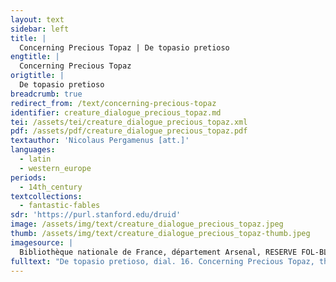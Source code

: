 ```yaml
---
layout: text
sidebar: left
title: |
  Concerning Precious Topaz | De topasio pretioso
engtitle: |
  Concerning Precious Topaz
origtitle: |
  De topasio pretioso
breadcrumb: true
redirect_from: /text/concerning-precious-topaz
identifier: creature_dialogue_precious_topaz.md
tei: /assets/tei/creature_dialogue_precious_topaz.xml
pdf: /assets/pdf/creature_dialogue_precious_topaz.pdf
textauthor: 'Nicolaus Pergamenus [att.]'
languages:
  - latin
  - western_europe
periods:
  - 14th_century
textcollections:
  - fantastic-fables
sdr: 'https://purl.stanford.edu/druid'
image: /assets/img/text/creature_dialogue_precious_topaz.jpeg
thumb: /assets/img/text/creature_dialogue_precious_topaz-thumb.jpeg
imagesource: |
  Bibliothèque nationale de France, département Arsenal, RESERVE FOL-BL-911, f.31r [Public Domain]
fulltext: "De topasio pretioso, dial. 16. Concerning Precious Topaz, the sixteenth dialogue \uFEFFTopasius, ut dicit Papias, est gemma, quæ omnium lapidum in se habet colores. Topaz, as Papias writes, is a jewel that holds the colors of all other stones in itself. Ysidor. Ethim. libro XVI. dicit, quod est gemma quædam ex virenti genere omnique colore splendens, inventa primum in Arabiæ insula, quæ dicitur Topazi, unde topazius dictus est ab insula. Similarly, Isidor writes in book sixteen of the Etymologies that it is a primarily green-coloured jewel that also shines in every color, and was first discovered on an Arabian island called Topazi, whence topaz takes its name. Quidam autem topacius de Arabia ductus est Romam et in ecclesia beati Petri super crucem collocatus est et consecratus est, in quo loco ab omnibus avide videbatur. Once, a topaz was taken from Arabia to Rome, and placed above the cross in blessed Peter’s Church. It was consecrated there and admired enthusiastically by everyone. Hic a persuasione in ima ductus ait: quid est semper in ecclesia manere et nunquam recedere nec aliquid de mundo sentire? Convinced to exchange its lofty place for lower realms, the Topaz said, “Why must I always remain in the church and never leave, nor see anything of the world? volo enim cito ad seculum redire, ut aliquantulum cum secularibus recreari possim in seculo et regnare cum Christo. I desire to go back to the world for a short while, so that I might have a little recreation with those of the world and then reign with Christ.” Cumque ad seculum reversus fuisset ac de sacrosaneta ecclesia recederet, ab illicitis concupiscentiis mundi captus exposuit se omnibus flagitiis. However, after he had returned to the world and departed from the holy church, he was captivated by forbidden desires and exposed himself to sinful acts. Ad extremum autem a barbaris repertus et ab ipsis incognitus collisus est et dispersus, ita quod nunquam comparuit. Finally, the Topaz was discovered by barbarians, who did not recognise him. As a result, he was smashed and scattered so that he never appeared whole again. Tandem confractus ait: qui de loco sacro pergit, justum est, si se dispergit. Finally broken, the Topaz said: “He who leaves a holy place is justly destroyed.” Ergo caveant religiosi ad seculum redire, ne similiter pereant. Therefore, may the religious beware of going back to the world, lest they perish in the same way. Concupiscentiæ enim sunt naufragia religiosorum. After all, desire is a shipwreck for the pious. Et ideo dicit Augustinus: sicut dilectio Dei est omnium virtutum fons, ita dilectio mundi est fons omnium vitiorum. Similarly, Augustine writes, “Just as love of God is the font of all virtue, love of the world is the font of all sin. Unde qui vult Deum possidere, mundo renuntiet, ut sit illi Deus beata possessio. Hence, whoever wishes to attain God ought to renounce the world so that he might achieve the blessed attainment of God.” Dicit Bernardus: perfectus servus Christi nihil habet nisi Christum et si aliquid præter Christum habet, perfectus non est. Thus also Bernard: “The perfect servant of Christ possesses nothing except for Christ; if he possesses anything else, he is not perfect.” Unde idem: qui spiritualibus bonis sunt dotati, terrenis negotiis non debent implicari. Additionally, Bernard writes, “Whosoever is endowed with spiritual goods need not be implicated in worldly matters.” Legitur in Vitas patrum [sic], quod quidam frater interrogavit senem dicens: quid faciam, quia cogitatio mea me non dimittit, me nec una hora sedere in cella mea? It is said in The Lives of the Fathers Et dicit ei senex: fili, revertere et sede in cella tua et labora manibus tuis et ora Deum incessanter et jacta cogitatum tuum in domino et cave, ne te quis seducat, ut exeas, et dicebat. The old man responded, “Son, go away and sit in your cell. Work with your hands, and pray unceasingly to God, and cast your thoughts towards the Lord. Moreover, beware lest anyone should tempt you to exit your cell.” Quidam secularis erat adolescens habens patrem et desiderabat fieri monachus. There was, once, a young man of the world whose father was still alive. He wanted to become a monk. Et dum multum supplicaret patri suo, ut dimitteret eum converti, non acquiescebat pater. However, although he begged his father many times to allow him to take his vows, his father refused. Postmodum autem rogatus a fidelibus amicis, vix acquievit. Eventually, his father begrudgingly agreed, but only after been petitioned by his intimate friends. Et egressus frater ille adolescens introivit monasterium et factus monachus cœpit omne opus monasterii perfecte perficere et jejunare quotidie. The young man left his home and entered a monastery. He became a monk and began to carry out all of his monastic duties perfectly, taking care to fast daily. Cœpit autem biduanas et triduanas abstinere, similiter autem et semel tantum in ebdomada refici. Soon he was fasting for two or three days at a time, and once he ate only one meal from Sabbath to Sabbath. Videbat eum abbas suus et mirabatur et benedicebat dominum in abstinentia et labore ipsius. The abbot watched him and marveled, and even blessed the Lord for the young monk’s abstinence and hard work. Contigit autem post aliquod tempus, [quod] cœpit frater supplicari abbati suo dicens: rogo te, abba, ut dimittas me, et vadam in heremum. After some time, however, the brother began to entreat the abbot, saying, “O abbot, I ask you to send me away. I must go into the wilderness.” Dicit ei abbas: fili, noli hoc cogitare, non enim potes sufferre talem laborem propter temptationes diaboli et versutias ejus. The abbot said to him, “My son, do not think of such things. You cannot bear that sort of trial, for the devil has tricks and temptations up his sleeve. Et si contigerit tibi temptatio, non invenies ibi, quod te consoletur a turbatione inimici, quæ tibi illata fuerit.  If you were to be tempted, you would not find anything there which would save you from the devil’s disquiet, which will be imposed upon you.” Ille autem cœpit amplius rogare, ut eum permitteret abire. Nevertheless, the monk continued to beg the abbot for permission to leave. Videns autem abbas ejus, quia eum retinere non poterat, facta oratione dimisit eum. The abbot, seeing that that he could not restrain him, made a public prayer and sent him away. Postmodum dicit abbati suo: rogo te, abba, ut concedas mihi, qui ostendat iter, quomodo ego pergere debeam. Then the monk said to the abbot, “I ask you to grant me someone to show the road that I must take.” Et ordinavit cum eo duos monachos monasterii et abierunt cum eo, ambulantibusque iis per heremum unam diem et alteram, defecerunt præ æstu et projicientes se in terram jacebant et soporati modice somno, ecce aquila venit percutiens alis suis, processit procul et sedit in terra. The abbot assigned to him two monks, who were part of the same monastery, and they went off together. For two days they walked into the wilderness before they gave up. Collapsing due to the heat, they fell onto the ground and slept for a short while. An eagle arrived from above, beating his wings together; it then proceeded to a far-off place and sat upon the earth. Et evigilantes aquilam viderunt et dixerunt ei: ecce angelus tuus, surge, sequere eum. Waking up, the monks saw the eagle and said to their young brother, “Behold your angel. Arise: follow him.” Et surgens valedicensque fratribus sequebatur eam et venit usque ubi stabat aquila ipsa. Rising, he blessed his brothers and followed it, and reached the place where the eagle was found. Quæ mox surgens volavit usque ad unum stadium et iterum sedit. The eagle immediately rose up and flew a stade Similiter sequebatur eam frater ille. Again, the monk followed; Et iterum volavit et sedit non longe. again, the eagle flew for a short distance and sat down. Factum est vero hoc per horas tres. This process repeated itself for three hours. Postmodum autem, dum sequitur eam, divertit ipsa aquila in dexteram partem sequentis se et non comparuit. The monk continued following, but then the eagle diverted his path eastwards, and did not show himself to his follower. Frater vero ille nihilominus sequebatur eam et respiciens vidit tres arbores palmarum et fontem aquæ et speluncam et dixit: ecce locus, quem mihi dominus paravit! Nevertheless the monk followed. As he looked back, however, he glimpsed three palm trees, a spring, and a cave, then said, “Behold this place which the Lord has prepared for me.” Et ingressus sedit in ea sumens cibum dactilorum et de fonte aquam bibens; et fecit ibidem annos sex neminem videns. He entered and sat down, consuming the dates and drinking water from the spring. He spent six years in that place, and saw no one during this time. Et ecce una die venit ad eum diabolus in similitudine cujusdam abbatis senioris habens vultum terribilem. One day the devil came to him in the semblance of an old abbot; he wore a terrible countenance. Yidens autem eum frater ille timuit et procidens in orationem surrexit. The monk was afraid and fell prostrate into prayer. Et dicit ei diabolus: oremus iterum, frater! After he had risen once more, the devil said to him: “ Let us pray again together, my brother!” et cum surrexissent diabolus dixit: quantum temporis habes hic? Once they had finished, the devil asked, “How much time have you passed here?” Et respondit: habeo sex annos. The monk answered, “Six years.” Dicit ei dæmon: ecce te vicinum habui et non potui cognoscere nisi ante dies quatuor, quod hic habitares, et ego non longe habeo a te monasterium, et ecce anni sunt XI quod de monasterio non exivi nisi hodie, quia cognovi, quod in hic vicino habitares, et cogitavi mecum dicens, vadam ad hominem Dei istum et cum eo conferam, quod potest prodesse saluti animæ meæ, et hoc dico, frater, quod nihil proficimus sedentes in cellis istis, quia corpus et sanguinem Christi non percipimus, et timeo, ne efficiamur exteri ab eo, si nos ab hoc misterio elongaverimus. The devil said to him, “How can this be? All this time I had you as a neighbor, and yet I did not know that you dwelt here until four days ago. I govern a monastery not far from you, and I did not leave it for eleven years except for today. I left only because I discovered that you lived in the vicinity. I thought to myself: ‘I will go to this man of God and confer with him, for he shall be able to do good for my soul.’ I tell you, my brother, that we do not accomplish anything by sitting in our cells, where we do not receive the body and blood of Christ. Sed dico tibi, frater, ecce hinc tribus millibus est monasterium habens presbiterum, eamus ergo dominica die post duas ebdomadas et accipiamus corpus et sanguinem Christi et revertamur ad cellas nostras. Nevertheless, I assure you, brother, that there is a monastery with a priest just three miles from this spot. Let us therefore go there together on the Sunday after next and accept the body and blood of Christ, after which we will return to our cells.” Placuit fratri suasio illa diabolica et veniente die dominica ecce diabolus venit et dicit ei: veniamus, quia hora est. The devil’s advice pleased the brother. On the Sabbath, the devil came and said to the monk, “Let us go. The hour has come.” Et exeuntes perrexerunt ad prædictum monasterium, ubi presbiter ille erat, et ingressi in ecclesiam miserunt se in orationem, et exsurgens ab oratione frater ille respiciens non invenit, qui adduxerat eum ibi, et dixit: ubi, putas, perrexit? They left and, having arrived at the aforementioned monastery where the priest was,  entered the chapel and began to pray. Rising from his prayers, the monk looked back but could not find the one who had led him there. He said to himself, “Where do you think he has gone? num ad commune necessarium ambulavit? Surely he hasn’t gone to the outhouse?” Et cum diu sustineret, non venit. Although the monk waited for a long time, his companion did not return. Postmodum autem exiens foras requirebat eum, et cum non reperisset, dixit ad fratres loci illius interrogans eos; ubi est abbas ille senex, qui mecum ingressus est in ecclesiam? After a time he went out through the doors and sought him, and when he did not find him he spoke to the monks of that place, asking them, “Where is the aged abbot, who entered the chapel with me?” Et dicunt ei: nos neminem vidimus alium nisi te tamen. They said to him, “We have seen no man besides yourself.” Tunc cogitavit frater ille, quod dæmon fuisset, et dixit: vide, cum qua argutia diabolus ejecit me de cella sua, sed tamen non me pœnitet, quia ad opus bonum veni, percipio corpus et sanguinem Christi et revertar in cellam meam! The monk then realised that the abbot had been the devil, and said, “Look: with what sophistry did the devil expel me from my cell! Nevertheless, I regret nothing, for I came for a good reason. I have partaken in the body and blood of Christ, and now I shall return to my cell.” Et post missas volentem reverti tenuit eum abbas monasterii ipsius dicens: nisi te refeceris, non dimittemus te. After mass, the abbot of the monastery would not let the monk depart, though he desired to do so. The abbot said, “Unless you dine with us, we will not let you go.” Et cum percepisset cibum et regredi vellet in cellam suam, ecce iterum diabolus venit in similitudine cujusdam juvenis secularis et cœpit eum respicere a summo capitis usque ad pedes et dicere: ipse est iste? non est hic. After he had eaten and again expressed his desire to leave, the devil returned in the guise of a worldly young man; in this form, he looked the monk up and down, from head to toe. He then said, “Is this the man? No, it cannot be he.” Et cœpit eum considerare et dixit ei frater: quem sic respicis? The monk began to examine the young man, and said to him, “Whom do you look at in this way?” At ille ait: puto, me cognoscis. The young man responded, “I think that you know me. Tamen post tantum tempus quomodo me habes cognoscere? Do you recognise me after all this time? Ego vicinus patris tui, filius illius. I am your father’s neighbor, his son. Quomodo? non est dictus pater tuus sic et mater tua tale nomen non habuit? How now?  Was your father not called thus, and did your mother not have such-and-such a name? Tu et sic non vocaris et mancipia illa et illa sic non sunt dieta? Are you not also addressed so, and aren’t these your servants’ names? Mater vero tua et soror tua ante tres annos mortuæ sunt. Your mother and your sister died three years ago. Pater autem tuus modo defunctus est et te fecit hæredem dicens: cui habeo dimittere substantiam meam nisi filio meo, viro sancto, qui reliquit sæculum et abiit post Deum? Your father has recently died and made you his heir, saying, ‘To whom would I leave my possessions unless to my son, a holy man, who abandoned the world and went away in pursuit of God? Ipsi dimitto omnia bona mea, modo autem qui timet Deum et seit, ubi est, dicat, ut veniens distrahat et eroget ea pauperibus pro anima mea et sua! To him indeed I bequeath all my possessions. May some God-fearing man who knows my son’s whereabouts tell him that he may divide and distribute my estate among the poor, for the benefit of my soul and his.’ Et perrexerunt multi requirentes te et minime invenerunt, ego autem, veniens ex occasione propter quoddam opus hic, cognovi te esse, unde non facias moras, sed veni et vende omnia et fac secundum voluntatem patris tui. Many men journeyed to find you and failed to do so. I, however, recognised you by chance when travelling here on an errand. Hence, do not delay, but come, sell all your possessions, and fulfill your father’s will.” Respondens frater ille dixit: non necesse habeo reverti ad seculum. The monk answered him, saying, “It is not necessary for me to go back to the world.” Dixit ei diabolus: si non veneris et deperierit substantia illa, in conspectu Dei tu exinde reddes rationem. The devil said, “If you do not come and your estate is dispersed in the meantime, you will have to settle your accounts before God. Quid enim mali tibi dico, ut venias et eroges pauperibus et egenis quomodo bonus dispensator, ut non a meretricibus et male viventibus extricetur, quod pauperibus dimissum est? Is it evil that I should encourage you to come help the poor and destitute as a good steward should, so that what was bequeathed to the poor is not taken instead by prostitutes and the debauched? Aut quid onerosum est, ut venias et facias elemosinas secundum voluntatem patris tui pro anima ejus et revertaris in cellam tuam? Or is it a great burden to come and perform charity according to the will of your father, for the good of his soul, and then return to your cell?” Quid multa, suadens fratrem deposuit in seculum et venieus cum eo usque ad civitatem reliquit eum. Saying much more, Yoluit autem frater ingredi in domum patris tamquam jam defuucto eo, et ecce ipse pater ejus vivus egrediebatur et videus non cognovit eum et ad eum ait: quis es tu? The monk wanted to go into his father’s house, even though he was already dead. However he beheld his living father, who had seen him and was coming out of the house. Not recognising his son, he asked, “Who are you?” Ipse vero turbatus nihil poterat respondere, et cœpit iteratis verbis pater ejus interrogare eum, unde esset. Disturbed, the monk was not able to answer, and his father enquired again as to who he was using the same words. Tunc confusus dixit ei: ego filius tuus. Finally, the confused monk said, “I am your son.” Et ait illi: ut quid reversus es? His father responded, “Why have you come back?” Qui erubescens dicere, quod verum erat, dixit: caritas tua me fecit reverti, quia desiderabam te. Ashamed to tell the truth, the monk said, “Your love has caused me to return, for I missed you.” Et remansit ibi et post aliquantum tempus iucurrit fornicationem et multis suppliciis afflictus a patre suo infelix ille non egit pœniteutiam, sed remansit in seculo. He stayed there; after a while, he fornicated and was punished for it by his father. However, that wretched man did not do penance, but remained in the world. Ideoque dico, fratres, quia monachus nunquam debet, quamvis suasus ab aliquo, egredi de cella sua. Therefore I say, my brothers, that a monk should never – even when persuaded by others – leave his cell. \n"
---
```


